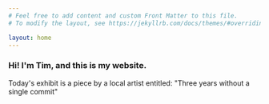 ```yaml
---
# Feel free to add content and custom Front Matter to this file.
# To modify the layout, see https://jekyllrb.com/docs/themes/#overriding-theme-defaults

layout: home
---
```

### Hi! I'm Tim, and this is my website.

Today's exhibit is a piece by a local artist entitled: "Three years without a single commit"
